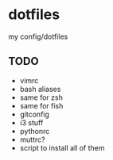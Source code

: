 # dotfiles
my config/dotfiles

## TODO

- vimrc
- bash aliases
- same for zsh
- same for fish
- gitconfig
- i3 stuff
- pythonrc
- muttrc?
- script to install all of them

